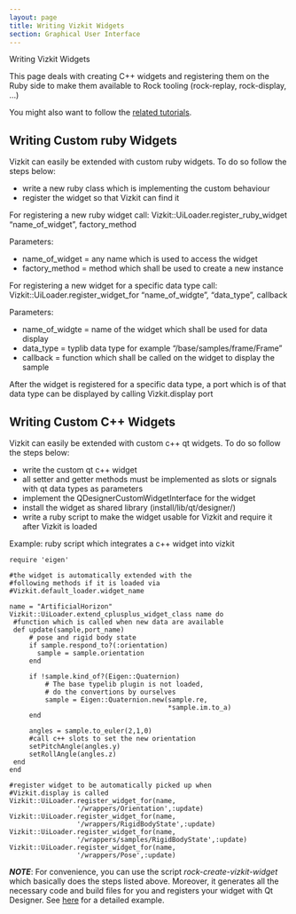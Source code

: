 ```yaml
---
layout: page
title: Writing Vizkit Widgets
section: Graphical User Interface
---
```

<div class="content2">
<div class="content2-pagetitle">Writing Vizkit Widgets</div>
<div class="content2-container line-box">
<div class="content2-container-1col">



<p>This page deals with creating C++ widgets and registering them on the Ruby side to make
them available to Rock tooling (rock-replay, rock-display, &hellip;)</p>

<p>You might also want to follow the <a href="../advanced_tutorials/300_vizkit_widget.html">related tutorials</a>.</p>

<h2 id="writing-custom-ruby-widgets">Writing Custom ruby Widgets</h2>
<p>Vizkit can easily be extended with custom ruby widgets. To do so follow the steps below:</p>

<ul>
 <li>write a new ruby class which is implementing the custom behaviour</li>
 <li>register the widget so that Vizkit can find it </li>
</ul>

<p>For registering a new ruby widget call: Vizkit::UiLoader.register_ruby_widget
&ldquo;name_of_widget&rdquo;, factory_method</p>

<p>Parameters:</p>

<ul>
 <li>name_of_widget = any name which is used to access the widget </li>
 <li>factory_method = method which shall be used to create a new instance </li>
</ul>

<p>For registering a new widget for a specific data type call:
Vizkit::UiLoader.register_widget_for &ldquo;name_of_widgte&rdquo;, &ldquo;data_type&rdquo;, callback</p>

<p>Parameters:</p>

<ul>
 <li>name_of_widgte = name of the widget which shall be used for data display </li>
 <li>data_type = typlib data type for example &ldquo;/base/samples/frame/Frame&rdquo;</li>
 <li>callback = function which shall be called on the widget to display the sample</li>
</ul>

<p>After the widget is registered for a specific data type, a port which is of that
data type can be displayed by calling Vizkit.display port</p>

<h2 id="writing-custom-c-widgets">Writing Custom C++ Widgets</h2>
<p>Vizkit can easily be extended with custom c++ qt widgets. To do so follow the steps below:</p>

<ul>
 <li>write the custom qt c++ widget</li>
 <li>all setter and getter methods must be implemented as slots or signals with qt data types as parameters</li>
 <li>implement the QDesignerCustomWidgetInterface for the widget</li>
 <li>install the widget as shared library (install/lib/qt/designer/)</li>
 <li>write a ruby script to make the widget usable for Vizkit and require it after Vizkit is loaded</li>
</ul>

<p>Example: ruby script which integrates a c++ widget into vizkit</p>

<pre><code class="language-ruby">require 'eigen'

#the widget is automatically extended with the
#following methods if it is loaded via
#Vizkit.default_loader.widget_name

name = "ArtificialHorizon"
Vizkit::UiLoader.extend_cplusplus_widget_class name do
 #function which is called when new data are available
 def update(sample,port_name)
     # pose and rigid body state
     if sample.respond_to?(:orientation)
       sample = sample.orientation
     end

     if !sample.kind_of?(Eigen::Quaternion)
         # The base typelib plugin is not loaded,
         # do the convertions by ourselves
         sample = Eigen::Quaternion.new(sample.re,
                                        *sample.im.to_a)
     end

     angles = sample.to_euler(2,1,0)
     #call c++ slots to set the new orientation
     setPitchAngle(angles.y)
     setRollAngle(angles.z)
 end
end

#register widget to be automatically picked up when
#Vizkit.display is called
Vizkit::UiLoader.register_widget_for(name,
                 '/wrappers/Orientation',:update)
Vizkit::UiLoader.register_widget_for(name,
                 '/wrappers/RigidBodyState',:update)
Vizkit::UiLoader.register_widget_for(name,
                 '/wrappers/samples/RigidBodyState',:update)
Vizkit::UiLoader.register_widget_for(name,
                 '/wrappers/Pose',:update)
</code></pre>

<p><strong><em>NOTE</em></strong>:
For convenience, you can use the script <em>rock-create-vizkit-widget</em> which
basically does the steps listed above. Moreover, it generates all the necessary
code and build files for you and registers your widget with Qt Designer.
See <a href="../advanced_tutorials/300_vizkit_widget.html">here</a> for a detailed example.</p>


</div>
</div>
</div>
